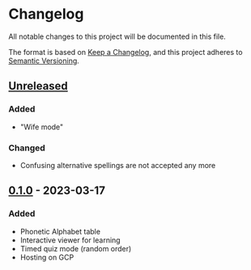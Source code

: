 # Changelog

All notable changes to this project will be documented in this file.

The format is based on [Keep a Changelog](https://keepachangelog.com/en/1.0.0/),
and this project adheres to [Semantic Versioning](https://semver.org/spec/v2.0.0.html).

## [Unreleased]

### Added

- "Wife mode"

### Changed

- Confusing alternative spellings are not accepted any more

## [0.1.0] - 2023-03-17

### Added

- Phonetic Alphabet table
- Interactive viewer for learning
- Timed quiz mode (random order)
- Hosting on GCP

[Unreleased]: https://github.com/LajosCseppento/bravo-yankee/compare/v0.1.0...HEAD
[0.1.0]: https://github.com/LajosCseppento/bravo-yankee/releases/tag/v0.1.0
